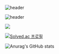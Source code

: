![header](https://capsule-render.vercel.app/api?type=slice&color=A100FF&height=200&section=header&text=Hello%20render&desc=Hello%20capsule%20render&fontAlign=70)

![header](https://capsule-render.vercel.app/api?text=Hello%World!&fontSize=40&desc=Desc&descSize=30)


   
   
   <img src="https://img.shields.io/badge/메일-EA4335?style=flat&logo=gmail&logoColor=white"/>

[![Solved.ac
프로필](http://mazassumnida.wtf/api/v2/generate_badge?boj={handle})](https://solved.ac/{handle})


![Anurag's GitHub stats](https://github-readme-stats.vercel.app/api?username=costudying&show_icons=true&theme=dark)
